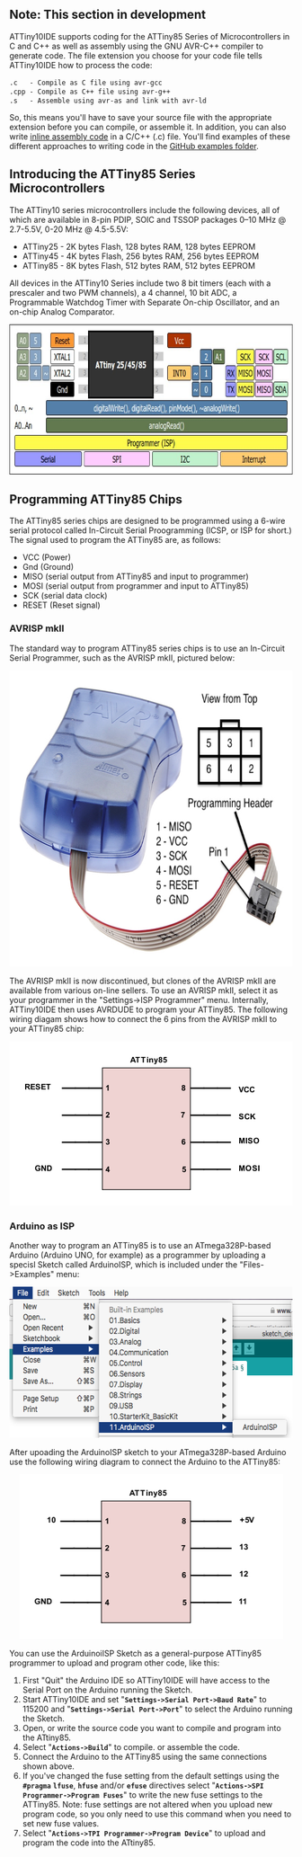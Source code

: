 ## Note: This section in development
ATTiny10IDE supports coding for the ATTiny85 Series of Microcontrollers in C and C++ as well as assembly using the GNU AVR-C++ compiler to generate code.  The file extension you choose for your code file tells ATTiny10IDE how to process the code:

    .c   - Compile as C file using avr-gcc
    .cpp - Compile as C++ file using avr-g++
    .s   - Assemble using avr-as and link with avr-ld
    
So, this means you'll have to save your source file with the appropriate extension before you can compile, or assemble it.  In addition, you can also write [inline assembly code](https://web.stanford.edu/class/ee281/projects/aut2002/yingzong-mouse/media/GCCAVRInlAsmCB.pdf) in a C/C++ (.c) file.  You'll find examples of these different approaches to writing code in the [GitHub examples folder](https://github.com/wholder/ATTiny10IDE/tree/master/examples).
## Introducing the ATTiny85 Series Microcontrollers
The ATTiny10 series microcontrollers include the following devices, all of which are available in 8-pin PDIP, SOIC and TSSOP packages 0–10 MHz @ 2.7-5.5V, 0-20 MHz @ 4.5-5.5V:

+ ATTiny25 - 2K bytes Flash, 128 bytes RAM, 128 bytes EEPROM
+ ATTiny45 - 4K bytes Flash, 256 bytes RAM, 256 bytes EEPROM
+ ATTiny85 - 8K bytes Flash, 512 bytes RAM, 512 bytes EEPROM

All devices in the ATTiny10 Series include two 8 bit timers (each with a prescaler and two PWM channels), a 4 channel, 10 bit ADC, a Programmable Watchdog Timer with Separate On-chip Oscillator, and an on-chip Analog Comparator.

<p align="center"><img src="images/tiny85pins.jpg" width="760" height="267"></p>

## Programming ATTiny85 Chips

The ATTiny85 series chips are designed to be programmed using a 6-wire serial protocol called In-Circuit Serial Proogramming (ICSP, or ISP for short.)  The signal used to program the ATTiny85 are, as follows:

+ VCC (Power)
+ Gnd (Ground)
+ MISO (serial output from ATTiny85 and input to programmer)
+ MOSI (serial output from programmer and input to ATTiny85)
+ SCK (serial data clock)
+ RESET (Reset signal)


### AVRISP mkII
The standard way to program ATTiny85 series chips is to use an In-Circuit Serial Programmer, such as the AVRISP mkII, pictured below:

<p align="center"><img src="images/ATAVRISP2.jpg" width="700" height="527"></p>

The AVRISP mkII is now discontinued, but clones of the AVRISP mkII are available from various on-line sellers.  To use an AVRISP mkII, select it as your programmer in the "Settings->ISP Programmer" menu.  Internally, ATTiny10IDE then uses AVRDUDE to program your ATTiny85.  The following wiring diagam shows how to connect the 6 pins from the AVRISP mkII to your ATTiny85 chip:

<p align="center"><img src="images/ATTiny85-to-AVRISP-mkII.png" width="514" height="293"></p>

### Arduino as ISP

Another way to program an ATTiny85 is to use an ATmega328P-based Arduino (Arduino UNO, for example) as a programmer by uploading a specisl Sketch called ArduinoISP, which is included under the "Files->Examples" menu:

<p align="center"><img src="images/ArduinoISP.png" width="585" height="269"></p>

After upoading the ArduinoISP sketch to your ATmega328P-based Arduino use the following wiring diagram to connect the Arduino to the ATTiny85:

<p align="center"><img src="images/ATTiny85-to-ArduinoISP.png" width="469" height="293"></p>

You can use the ArduinoiISP Sketch as a general-purpose ATTiny85 programmer to upload and program other code, like this:

 1. First "Quit" the Arduino IDE so ATTiny10IDE will have access to the Serial Port on the Arduino running the Sketch.
 2. Start ATTiny10IDE and set "**`Settings->Serial Port->Baud Rate`**" to 115200 and "**`Settings->Serial Port->Port`**" to select the Arduino running the Sketch.
 3. Open, or write the source code you want to compile and program into the ATtiny85.
 4. Select "**`Actions->Build`**" to compile. or assemble the code.
 5. Connect the Arduino to the ATTiny85 using the same connections shown above.
 6. If you've changed the fuse setting from the default settings using the **`#pragma`** **`lfuse`**, **`hfuse`** and/or **`efuse`** directives select "**`Actions->SPI Programmer->Program Fuses`**" to write the new fuse settings to the ATTiny85.  Note: fuse settings are not altered when you upload new program code, so you only need to use this command when you need to set new fuse values. 
 7. Select "**`Actions->TPI Programmer->Program Device`**" to upload and program the code into the ATtiny85.
